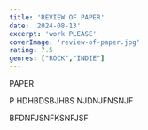 ```yaml
---
title: 'REVIEW OF PAPER'
date: '2024-08-13'
excerpt: 'work PLEASE'
coverImage: 'review-of-paper.jpg'
rating: 7.5
genres: ["ROCK","INDIE"]
---
```

PAPER

P HDHBDSBJHBS
NJDNJFNSNJF



BFDNFJSNFKSNFJSF